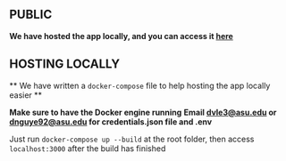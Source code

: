 ## PUBLIC

**We have hosted the app locally, and you can access it [here](https://sparkchallenge-nextjs-frontend-583938538589.us-central1.run.app/)**

## HOSTING LOCALLY

** We have written a `docker-compose` file to help hosting the app locally easier **

**Make sure to have the Docker engine running**
**Email dvle3@asu.edu or dnguye92@asu.edu for credentials.json file and .env**

Just run `docker-compose up --build` at the root folder, then access `localhost:3000` after the build has finished
